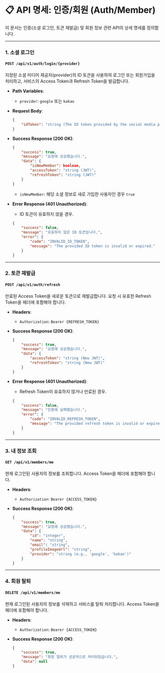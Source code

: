 # 📋 API 명세: 인증/회원 (Auth/Member)

이 문서는 인증(소셜 로그인, 토큰 재발급) 및 회원 정보 관련 API의 상세 명세를 정의합니다.

---

### 1. 소셜 로그인

#### `POST /api/v1/auth/login/{provider}`

지정된 소셜 미디어 제공자(provider)의 ID 토큰을 사용하여 로그인 또는 회원가입을 처리하고, 서비스의 Access Token과 Refresh Token을 발급합니다.

-   **Path Variables**:
    -   `provider`: `google` 또는 `kakao`

-   **Request Body**:
    ```json
    {
        "idToken": "string (The ID token provided by the social media platform)"
    }
    ```

-   **Success Response (200 OK)**:
    ```json
    {
        "success": true,
        "message": "요청에 성공했습니다.",
        "data": {
            "isNewMember": boolean,
            "accessToken": "string (JWT)",
            "refreshToken": "string (JWT)"
        }
    }
    ```
    - `isNewMember`: 해당 소셜 정보로 새로 가입한 사용자인 경우 `true`

-   **Error Response (401 Unauthorized)**:
    - ID 토큰이 유효하지 않을 경우.
    ```json
    {
        "success": false,
        "message": "유효하지 않은 ID 토큰입니다.",
        "error": {
            "code": "INVALID_ID_TOKEN",
            "message": "The provided ID token is invalid or expired."
        }
    }
    ```

---

### 2. 토큰 재발급

#### `POST /api/v1/auth/refresh`

만료된 Access Token을 새로운 토큰으로 재발급합니다. 요청 시 유효한 Refresh Token을 헤더에 포함해야 합니다.

-   **Headers**:
    -   `Authorization`: `Bearer {REFRESH_TOKEN}`

-   **Success Response (200 OK)**:
    ```json
    {
        "success": true,
        "message": "요청에 성공했습니다.",
        "data": {
            "accessToken": "string (New JWT)",
            "refreshToken": "string (New JWT)"
        }
    }
    ```

-   **Error Response (401 Unauthorized)**:
    - Refresh Token이 유효하지 않거나 만료된 경우.
    ```json
    {
        "success": false,
        "message": "인증에 실패했습니다.",
        "error": {
            "code": "INVALID_REFRESH_TOKEN",
            "message": "The provided refresh token is invalid or expired."
        }
    }
    ```

---

### 3. 내 정보 조회

#### `GET /api/v1/members/me`

현재 로그인된 사용자의 정보를 조회합니다. Access Token을 헤더에 포함해야 합니다.

-   **Headers**:
    -   `Authorization`: `Bearer {ACCESS_TOKEN}`

-   **Success Response (200 OK)**:
    ```json
    {
        "success": true,
        "message": "요청에 성공했습니다.",
        "data": {
            "id": "integer",
            "name": "string",
            "email": "string",
            "profileImageUrl": "string",
            "provider": "string (e.g., 'google', 'kakao')"
        }
    }
    ```

---

### 4. 회원 탈퇴

#### `DELETE /api/v1/members/me`

현재 로그인된 사용자의 정보를 삭제하고 서비스를 탈퇴 처리합니다. Access Token을 헤더에 포함해야 합니다.

-   **Headers**:
    -   `Authorization`: `Bearer {ACCESS_TOKEN}`

-   **Success Response (200 OK)**:
    ```json
    {
        "success": true,
        "message": "회원 탈퇴가 성공적으로 처리되었습니다.",
        "data": null
    }
